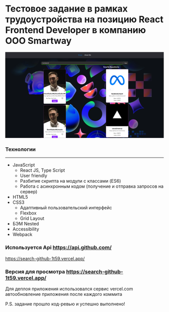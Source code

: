 # **Тестовое задание в рамках трудоустройства на позицию React Frontend Developer в компанию ООО Smartway**

![preview](https://github.com/DonVladon96/search_github/blob/main/src/assets/preview.png)

### **Технологии**
***
* JavaScript
  * React JS, Type Script
  * User friendly
  * Разбитие скрипта на модули с классами (ES6)
  * Работа с асинхронным кодом (получение и отправка запросов на сервер)
* HTML5
* CSS3
  * Адаптивный пользовательский интерфейс
  * Flexbox
  * Grid Layout
* БЭМ Nested
* Accessibility
* Webpack

### **Используется Api https://api.github.com/**

https://search-github-1t59.vercel.app/

### **Версия для просмотра https://search-github-1t59.vercel.app/**
Для деплоя приложения использовался сервис vercel.com
автообновление приложения после каждого коммита

P.S. задание прошло код-ревью и успешно выполнено!
